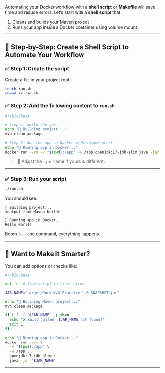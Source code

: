 Automating your Docker workflow with a **shell script** or **Makefile** will save time and reduce errors. Let’s start with a **shell script** that:

1. Cleans and builds your Maven project
2. Runs your app inside a Docker container using volume mount

---

## 🧾 Step-by-Step: Create a Shell Script to Automate Your Workflow

### ✅ Step 1: Create the script

Create a file in your project root:

```bash
touch run.sh
chmod +x run.sh
```

### ✅ Step 2: Add the following content to `run.sh`

```bash
#!/bin/bash

# Step 1: Build the app
echo "🔨 Building project..."
mvn clean package

# Step 2: Run the app in Docker with volume mount
echo "🐳 Running app in Docker..."
docker run --rm -v "$(pwd):/app" -w /app openjdk:17-jdk-slim java -jar target/DockerVolPractice-1.0-SNAPSHOT.jar
```

> 🔁 Adjust the `.jar` name if yours is different.

---

### ✅ Step 3: Run your script

```bash
./run.sh
```

You should see:

```
🔨 Building project...
<output from Maven build>

🐳 Running app in Docker...
Hello world!
```

Boom 💥— one command, everything happens.

---

## 🧪 Want to Make It Smarter?

You can add options or checks like:

```bash
#!/bin/bash

set -e  # Stop script on first error

JAR_NAME="target/DockerVolPractice-1.0-SNAPSHOT.jar"

echo "🔨 Building Maven project..."
mvn clean package

if [ ! -f "$JAR_NAME" ]; then
  echo "❌ Build failed: $JAR_NAME not found!"
  exit 1
fi

echo "🐳 Running app in Docker..."
docker run --rm \
  -v "$(pwd):/app" \
  -w /app \
  openjdk:17-jdk-slim \
  java -jar "$JAR_NAME"
```

---

